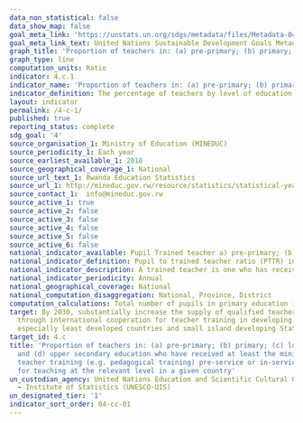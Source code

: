 ```yaml
---
data_non_statistical: false
data_show_map: false
goal_meta_link: 'https://unstats.un.org/sdgs/metadata/files/Metadata-04-0C-01.pdf '
goal_meta_link_text: United Nations Sustainable Development Goals Metadata (PDF 218 KB)
graph_title: 'Proportion of teachers in: (a) pre-primary; (b) primary; (c) lower secondary; and (d) upper secondary education who have received at least the minimum organized teacher training'
graph_type: line
computation_units: Ratio
indicator: 4.c.1
indicator_name: 'Proportion of teachers in: (a) pre-primary; (b) primary; (c) lower secondary; and (d) upper secondary education who have received at least the minimum organized teacher training (e.g. pedagogical training) pre-service or in-service required for teaching at the relevant level in a given country'
indicator_definition: The percentage of teachers by level of education taught (pre-primary, primary, lower secondary and upper secondary education) who have received at least the minimum organized pedagogical teacher training pre-service and in-service required for teaching at the relevant level in a given country
layout: indicator
permalink: /4-c-1/
published: true
reporting_status: complete
sdg_goal: '4'
source_organisation_1: Ministry of Education (MINEDUC)
source_periodicity_1: Each year
source_earliest_available_1: 2018
source_geographical_coverage_1: National 
source_url_text_1: Rwanda Education Statistics
source_url_1: http://mineduc.gov.rw/resource/statistics/statistical-year-books/
source_contact_1:  info@mineduc.gov.rw
source_active_1: true
source_active_2: false
source_active_3: false
source_active_4: false
source_active_5: false
source_active_6: false
national_indicator_available: Pupil Trained teacher a) pre-primary; (b) primary; (c) lower secondary; and (d) upper secondary education
national_indicator_definition: Pupil to trained teacher ratio (PTTR) in a) pre-primary; (b) primary; (c) lower secondary; and (d) upper secondary education is the average number of pupils per trained teacher in a) pre-primary; (b) primary; (c) lower secondary; and (d) upper secondary education education in a given school year
national_indicator_description: A trained teacher is one who has received at least the minimum organized pedagogical teacher training pre-service and in-service required for teaching at the relevant level.
national_indicator_periodicity: Annual 
national_geographical_coverage: National 
national_computation_disaggregation: National, Province, District
computation_calculations: Total number of pupils in primary education in year T divide Total number of trained teachers in primary education in year T
target: By 2030, substantially increase the supply of qualified teachers, including
  through international cooperation for teacher training in developing countries,
  especially least developed countries and small island developing States
target_id: 4.c
title: 'Proportion of teachers in: (a) pre-primary; (b) primary; (c) lower secondary;
  and (d) upper secondary education who have received at least the minimum organized
  teacher training (e.g. pedagogical training) pre-service or in-service required
  for teaching at the relevant level in a given country'
un_custodian_agency: United Nations Education and Scientific Cultural Organisation
  - Institute of Statistics (UNESCO-UIS)
un_designated_tier: '1'
indicator_sort_order: 04-cc-01
---
```


